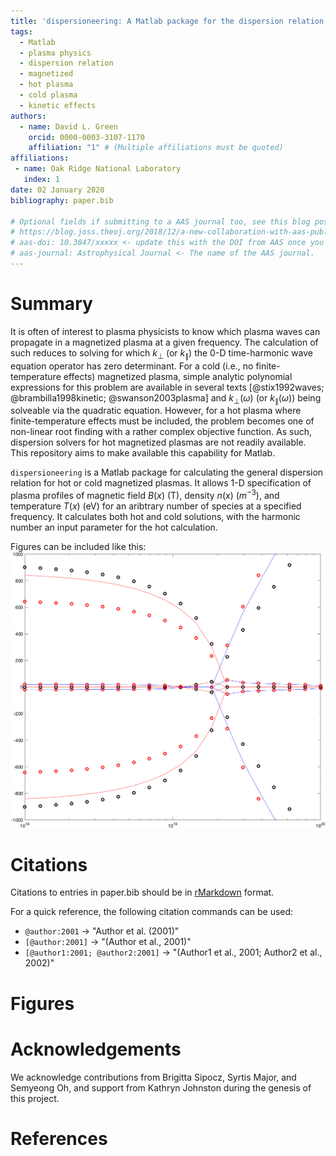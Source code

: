 ```yaml
---
title: 'dispersioneering: A Matlab package for the dispersion relation of magnetized plasmas'
tags:
  - Matlab
  - plasma physics
  - dispersion relation
  - magnetized
  - hot plasma
  - cold plasma
  - kinetic effects
authors:
  - name: David L. Green
    orcid: 0000-0003-3107-1170
    affiliation: "1" # (Multiple affiliations must be quoted)
affiliations:
 - name: Oak Ridge National Laboratory
   index: 1
date: 02 January 2020
bibliography: paper.bib

# Optional fields if submitting to a AAS journal too, see this blog post:
# https://blog.joss.theoj.org/2018/12/a-new-collaboration-with-aas-publishing
# aas-doi: 10.3847/xxxxx <- update this with the DOI from AAS once you know it.
# aas-journal: Astrophysical Journal <- The name of the AAS journal.
---
```


# Summary

It is often of interest to plasma physicists to know which plasma waves can propagate in a magnetized plasma at a given frequency. The calculation of such reduces to solving for which $k_{\perp}$ (or $k_{\parallel}$) the 0-D time-harmonic wave equation operator has zero determinant. For a cold (i.e., no finite-temperature effects) magnetized plasma, simple analytic polynomial expressions for this problem are available in several texts [@stix1992waves; @brambilla1998kinetic; @swanson2003plasma] and $k_{\perp}(\omega)$ (or $k_{\parallel}(\omega)$) being solveable via the quadratic equation. However, for a hot plasma where finite-temperature effects must be included, the problem becomes one of non-linear root finding with a rather complex objective function. As such, dispersion solvers for hot magnetized plasmas are not readily available. This repository aims to make available this capability for Matlab.  

``dispersioneering`` is a Matlab package for calculating the general dispersion relation for hot or cold magnetized plasmas. It allows 1-D specification of plasma profiles of magnetic field $B(x)$ (T), density $n(x)$ ($m^{-3}$), and temperature $T(x)$ (eV) for an aribtrary number of species at a specified frequency. It calculates both hot and cold solutions, with the harmonic number an input parameter for the hot calculation. 

Figures can be included like this: ![Test figure.](figures/output1.png)

# Citations

Citations to entries in paper.bib should be in
[rMarkdown](http://rmarkdown.rstudio.com/authoring_bibliographies_and_citations.html)
format.

For a quick reference, the following citation commands can be used:
- `@author:2001`  ->  "Author et al. (2001)"
- `[@author:2001]` -> "(Author et al., 2001)"
- `[@author1:2001; @author2:2001]` -> "(Author1 et al., 2001; Author2 et al., 2002)"

# Figures



# Acknowledgements

We acknowledge contributions from Brigitta Sipocz, Syrtis Major, and Semyeong
Oh, and support from Kathryn Johnston during the genesis of this project.

# References
